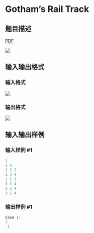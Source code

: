 # Gotham’s Rail Track

## 题目描述

[problemUrl]: https://uva.onlinejudge.org/index.php?option=com_onlinejudge&Itemid=8&category=823&page=show_problem&problem=4610

[PDF](https://uva.onlinejudge.org/external/127/p12757.pdf)

![](https://cdn.luogu.com.cn/upload/vjudge_pic/UVA12757/9277b5c44b016e739483ea3d51246fc2b0ac9971.png)

## 输入输出格式

### 输入格式

![](https://cdn.luogu.com.cn/upload/vjudge_pic/UVA12757/00173a6c0f4ed97d76f2a8a38bee19e8a722f6a3.png)

### 输出格式

![](https://cdn.luogu.com.cn/upload/vjudge_pic/UVA12757/65b40e0c38bb7dcddcddd413d9b5a7141e93604f.png)

## 输入输出样例

### 输入样例 #1

```cpp
1
5 6
1 1 2
1 3 4
1 1 3
3 1 4
2 3 4
3 1 4
```


### 输出样例 #1

```cpp
Case 1:
3
-1
```


